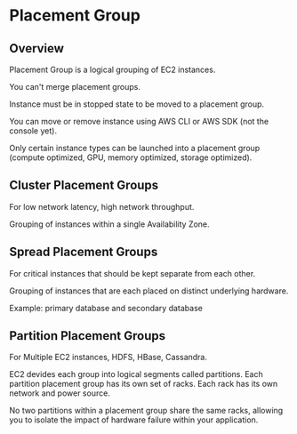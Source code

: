 # Placement Group

## Overview

Placement Group is a logical grouping of EC2 instances.

You can't merge placement groups.

Instance must be in stopped state to be moved to a placement group.

You can move or remove instance using AWS CLI or AWS SDK (not the console yet).

Only certain instance types can be launched into a placement group (compute optimized, GPU, memory optimized, storage optimized).


## Cluster Placement Groups

For low network latency, high network throughput.

Grouping of instances within a single Availability Zone.


## Spread Placement Groups

For critical instances that should be kept separate from each other.

Grouping of instances that are each placed on distinct underlying hardware.

Example: primary database and secondary database


## Partition Placement Groups

For Multiple EC2 instances, HDFS, HBase, Cassandra.

EC2 devides each group into logical segments called partitions.
Each partition placement group has its own set of racks. Each rack has its own network and power source. 

No two partitions within a placement group share the same racks, allowing you to isolate the impact of hardware failure within your application.
